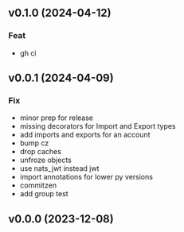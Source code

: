 ## v0.1.0 (2024-04-12)

### Feat

- gh ci

## v0.0.1 (2024-04-09)

### Fix

- minor prep for release
- missing decorators for Import and Export types
- add imports and exports for an account
- bump cz
- drop caches
- unfroze objects
- use nats_jwt instead jwt
- import annotations for lower py versions
- commitzen
- add group test

## v0.0.0 (2023-12-08)
